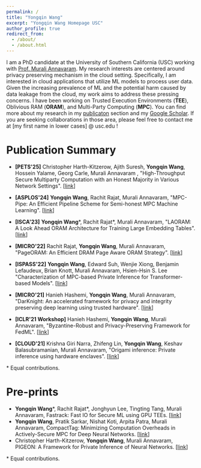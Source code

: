 ```yaml
---
permalink: /
title: "Yongqin Wang"
excerpt: "Yongqin Wang Homepage USC"
author_profile: true
redirect_from: 
  - /about/
  - /about.html
---
```


I am a PhD candidate at the University of Southern California (USC) working with [Prof. Murali Annavaram](http://scip-lab.usc.edu/). My research interests are centered around privacy preserving mechanism in the cloud setting. Specifically, I am interested in cloud applications that utilize ML models to process user data. Given the increasing prevalence of ML and the potential harm caused by data leakage from the cloud, my work aims to address these pressing concerns. I have been working on Trusted Execution Environments (**TEE**), Oblivious RAM (**ORAM**), and Multi-Party Computing (**MPC**). You can find more about my research in my [publicaton](https://iihihiuh.github.io/yongqin.github.io//publications/) section and my [Google Scholar](https://scholar.google.com/citations?user=DEH7pxcAAAAJ). If you are seeking collaborations in those area, please feel free to contact me at \[my first name in lower cases\] @ usc.edu !

# Publication Summary
- **\[PETS'25\]** Christopher Harth-Kitzerow, Ajith Suresh, **Yongqin Wang**, Hossein Yalame, Georg Carle, Murali Annavaram
, "High-Throughput Secure Multiparty Computation with an Honest Majority in Various Network Settings". \[[link](https://iihihiuh.github.io/yongqin.github.io/publications/2025-07-14-heter)\]

- **\[ASPLOS'24\]** **Yongqin Wang**, Rachit Rajat, Murali Annavaram, "MPC-Pipe: An Efficient Pipeline Scheme for Semi-honest MPC Machine Learning". \[[link](https://iihihiuh.github.io/yongqin.github.io/publications/2024-04-27-mpcpipe)\]
- **\[ISCA'23\]** **Yongqin Wang**\*, Rachit Rajat\*, Murali Annavaram, "LAORAM: A Look Ahead ORAM Architecture for Training Large Embedding Tables". \[[link](https://iihihiuh.github.io/yongqin.github.io/publications/2023-06-19-pageoram)\]
- **\[MICRO'22\]** Rachit Rajat, **Yongqin Wang**, Murali Annavaram, "PageORAM: An Efficient DRAM Page Aware ORAM Strategy". \[[link](https://iihihiuh.github.io/yongqin.github.io/publications/2022-10-01-pageoram)\]
- **\[ISPASS'22\]** **Yongqin Wang**, Edward Suh, Wenjie Xiong, Benjamin Lefaudeux, Brian Knott, Murali Annavaram, Hsien-Hsin S. Lee "Characterization of MPC-based Private Inference for Transformer-based Models". \[[link](https://iihihiuh.github.io/yongqin.github.io/publications/2022-05-22-ispass)\]
- **\[MICRO'21\]** Hanieh Hashemi, **Yongqin Wang**, Murali Annavaram, "DarKnight: An accelerated framework for privacy and integrity preserving deep learning using trusted hardware". \[[link](https://iihihiuh.github.io/yongqin.github.io/publications/2021-10-08-darknight)\]
- **\[ICLR'21 Workshop\]** Hanieh Hashemi, **Yongqin Wang**, Murali Annavaram, "Byzantine-Robust and Privacy-Preserving Framework for FedML". \[[link](https://iihihiuh.github.io/yongqin.github.io/publications/2021-05-05-byzantine)\]
- **\[CLOUD'21\]** Krishna Giri Narra, Zhifeng Lin, **Yongqin Wang**, Keshav Balasubramanian, Murali Annavaram, "Origami inference: Private inference using hardware enclaves". \[[link](https://iihihiuh.github.io/yongqin.github.io/publications/2021-09-05-origami)\]

\* Equal contributions.

# Pre-prints
- **Yongqin Wang**\*, Rachit Rajat\*, Jonghyun Lee, Tingting Tang, Murali Annavaram, Fastrack: Fast IO for Secure ML using GPU TEEs. \[[link](https://arxiv.org/abs/2410.15240)\]
- **Yongqin Wang**, Pratik Sarkar, Nishat Koti, Arpita Patra, Murali Annavaram, CompactTag: Minimizing Computation Overheads in Actively-Secure MPC for Deep Neural Networks. \[[link](https://eprint.iacr.org/2023/1729)\]
- Christopher Harth-Kitzerow, **Yongqin Wang**, Murali Annavaram, PIGEON: A Framework for Private Inference of Neural Networks. \[[link](https://eprint.iacr.org/2024/1371)\]

\* Equal contributions.
